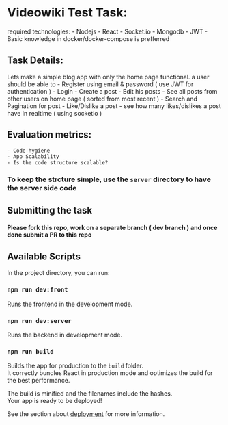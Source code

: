 # Videowiki Test Task:

required technologies:
    - Nodejs
    - React
    - Socket.io
    - Mongodb
    - JWT
    - Basic knowledge in docker/docker-compose is prefferred

## Task Details:

Lets make a simple blog app with only the home page functional. a user should be able to
    - Register using email & password ( use JWT for authentication )
    - Login
    - Create a post
    - Edit his posts
    - See all posts from other users on home page ( sorted from most recent )
    - Search and Pagination for post
    - Like/Dislike a post
    - see how many likes/dislikes a post have in realtime ( using socketio )

## Evaluation metrics:
    - Code hygiene
    - App Scalability
    - Is the code structure scalable?

### To keep the strcture simple, use the `server` directory to have the server side code

## Submitting the task

#### Please fork this repo, work on a separate branch ( dev branch ) and once done submit a PR to this repo

## Available Scripts

In the project directory, you can run:

### `npm run dev:front`

Runs the frontend in the development mode.<br />

### `npm run dev:server`

Runs the backend in development mode.<br />

### `npm run build`

Builds the app for production to the `build` folder.<br />
It correctly bundles React in production mode and optimizes the build for the best performance.

The build is minified and the filenames include the hashes.<br />
Your app is ready to be deployed!

See the section about [deployment](https://facebook.github.io/create-react-app/docs/deployment) for more information.
